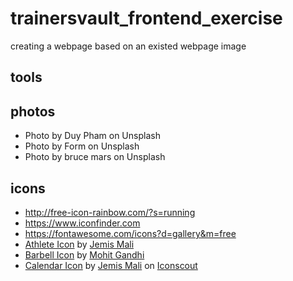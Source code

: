 # trainersvault_frontend_exercise
creating a webpage based on an existed webpage image


## tools
## photos
- Photo by Duy Pham on Unsplash
- Photo by Form on Unsplash
- Photo by bruce mars on Unsplash


## icons 

- http://free-icon-rainbow.com/?s=running 
- https://www.iconfinder.com
- https://fontawesome.com/icons?d=gallery&m=free
- <a href="https://iconscout.com/icon/athlete-runner-running-olympics-marathon-race-sprint" target="_blank">Athlete Icon</a> by <a href="https://iconscout.com/contributors/jemismali" target="_blank">Jemis Mali</a>
- <a href="https://iconscout.com/icon/barbell-dumbbell-dumbell-fitness-gym-weight-weightlifting-1" target="_blank">Barbell Icon</a> by <a href="https://iconscout.com/contributors/mcgandhi61" target="_blank">Mohit Gandhi</a>
- <a href="https://iconscout.com/icon/calendar-1504" target="_blank">Calendar Icon</a> by <a href="https://iconscout.com/contributors/jemismali">Jemis Mali</a> on <a href="https://iconscout.com">Iconscout</a>